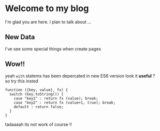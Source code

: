# Welcome to my blog

I'm glad you are here. I plan to talk about ...


## New Data

I've see some special things when create pages

## Wow!!

yeah `with` statems has been depercated in new ES6 version
look it **useful** ?
so try this insted

    function ({key, value}, fx) {
      switch (key.toString()) {
        case "key1" : return fx (value); break;
        case "key2" : return fx (value+1, true); break;
        default : return false;
      }
    }

tadaaaah its not work of course !!
